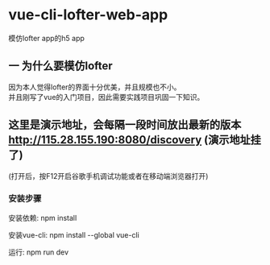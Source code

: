 # vue-cli-lofter-web-app
模仿lofter app的h5 app
## 一 为什么要模仿lofter  
因为本人觉得lofter的界面十分优美，并且规模也不小。  
并且刚写了vue的入门项目，因此需要实践项目巩固一下知识。
## 这里是演示地址，会每隔一段时间放出最新的版本 http://115.28.155.190:8080/discovery (演示地址挂了) 
(打开后，按F12开启谷歌手机调试功能或者在移动端浏览器打开)  
### 安装步骤  
安装依赖: npm install  

安装vue-cli: npm install --global vue-cli  

运行: npm run dev  

